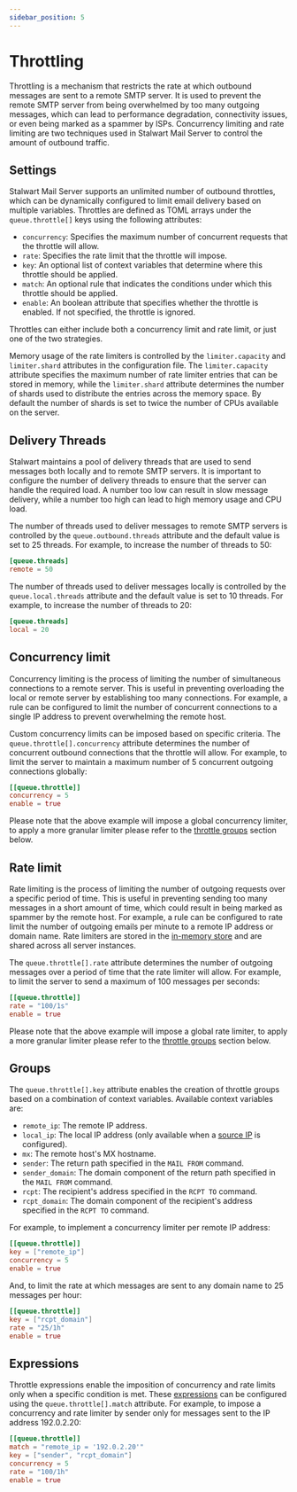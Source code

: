 ```yaml
---
sidebar_position: 5
---
```


# Throttling

Throttling is a mechanism that restricts the rate at which outbound messages are sent to a remote SMTP server. It is used to prevent the remote SMTP server from being overwhelmed by too many outgoing messages, which can lead to performance degradation, connectivity issues, or even being marked as a spammer by ISPs. Concurrency limiting and rate limiting are two techniques used in Stalwart Mail Server to control the amount of outbound traffic.

## Settings

Stalwart Mail Server supports an unlimited number of outbound throttles, which can be dynamically configured to limit email delivery based on multiple variables. Throttles are defined as TOML arrays under the `queue.throttle[]` keys using the following attributes:

- `concurrency`: Specifies the maximum number of concurrent requests that the throttle will allow.
- `rate`: Specifies the rate limit that the throttle will impose.
- `key`: An optional list of context variables that determine where this throttle should be applied.
- `match`: An optional rule that indicates the conditions under which this throttle should be applied.
- `enable`: An boolean attribute that specifies whether the throttle is enabled. If not specified, the throttle is ignored.

Throttles can either include both a concurrency limit and rate limit, or just one of the two strategies.

Memory usage of the rate limiters is controlled by the `limiter.capacity` and `limiter.shard` attributes in the configuration file. The `limiter.capacity` attribute specifies the maximum number of rate limiter entries that can be stored in memory, while the `limiter.shard` attribute determines the number of shards used to distribute the entries across the memory space. By default the number of shards is set to twice the number of CPUs available on the server. 

## Delivery Threads

Stalwart maintains a pool of delivery threads that are used to send messages both locally and to remote SMTP servers. It is important to configure the number of delivery threads to ensure that the server can handle the required load. A number too low can result in slow message delivery, while a number too high can lead to high memory usage and CPU load.

The number of threads used to deliver messages to remote SMTP servers is controlled by the `queue.outbound.threads` attribute and the default value is set to 25 threads. For example, to increase the number of threads to 50:

```toml
[queue.threads]
remote = 50
```

The number of threads used to deliver messages locally is controlled by the `queue.local.threads` attribute and the default value is set to 10 threads. For example, to increase the number of threads to 20:

```toml
[queue.threads]
local = 20
```

## Concurrency limit

Concurrency limiting is the process of limiting the number of simultaneous connections to a remote server. This is useful in preventing overloading the local or remote server by establishing too many connections. For example, a rule can be configured to limit the number of concurrent connections to a single IP address to prevent overwhelming the remote host.

Custom concurrency limits can be imposed based on specific criteria. The `queue.throttle[].concurrency` attribute determines the number of concurrent outbound connections that the throttle will allow. For example, to limit the server to maintain a maximum number of 5 concurrent outgoing connections globally:

```toml
[[queue.throttle]]
concurrency = 5
enable = true
```

Please note that the above example will impose a global concurrency limiter, to apply a more granular limiter please refer to the [throttle groups](#groups) section below.

## Rate limit

Rate limiting is the process of limiting the number of outgoing requests over a specific period of time. This is useful in preventing sending too many messages in a short amount of time, which could result in being marked as spammer by the remote host. For example, a rule can be configured to rate limit the number of outgoing emails per minute to a remote IP address or domain name. Rate limiters are stored in the [in-memory store](/docs/storage/in-memory) and are shared across all server instances.

The `queue.throttle[].rate` attribute determines the number of outgoing messages over a period of time that the rate limiter will allow. For example, to limit the server to send a maximum of 100 messages per seconds:

```toml
[[queue.throttle]]
rate = "100/1s"
enable = true
```

Please note that the above example will impose a global rate limiter, to apply a more granular limiter please refer to the [throttle groups](#groups) section below.

## Groups

The `queue.throttle[].key` attribute enables the creation of throttle groups based on a combination of context variables. Available context variables are:

- `remote_ip`: The remote IP address.
- `local_ip`: The local IP address (only available when a [source IP](/docs/smtp/outbound/transport#source-ip) is configured).
- `mx`: The remote host's MX hostname.
- `sender`: The return path specified in the `MAIL FROM` command.
- `sender_domain`: The domain component of the return path specified in the `MAIL FROM` command.
- `rcpt`: The recipient's address specified in the `RCPT TO` command.
- `rcpt_domain`: The domain component of the recipient's address specified in the `RCPT TO` command.

For example, to implement a concurrency limiter per remote IP address:

```toml
[[queue.throttle]]
key = ["remote_ip"]
concurrency = 5
enable = true
```

And, to limit the rate at which messages are sent to any domain name to 25 messages per hour:

```toml
[[queue.throttle]]
key = ["rcpt_domain"]
rate = "25/1h"
enable = true
```

## Expressions

Throttle expressions enable the imposition of concurrency and rate limits only when a specific condition is met. These [expressions](/docs/configuration/expressions/overview) can be configured using the `queue.throttle[].match` attribute. For example, to impose a concurrency and rate limiter by sender only for messages sent to the IP address 192.0.2.20:

```toml
[[queue.throttle]]
match = "remote_ip = '192.0.2.20'"
key = ["sender", "rcpt_domain"]
concurrency = 5
rate = "100/1h"
enable = true
```
